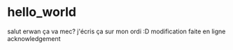 hello_world
===========
salut erwan
ça va mec? j'écris ça sur mon ordi :D
modification faite en ligne
acknowledgement
